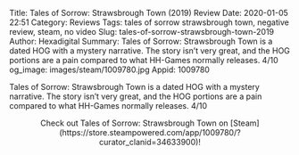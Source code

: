 Title: Tales of Sorrow: Strawsbrough Town (2019) Review
Date: 2020-01-05 22:51
Category: Reviews
Tags: tales of sorrow strawsbrough town, negative review, steam, no video
Slug: tales-of-sorrow-strawsbrough-town-2019
Author: Hexadigital
Summary: Tales of Sorrow: Strawsbrough Town is a dated HOG with a mystery narrative. The story isn’t very great, and the HOG portions are a pain compared to what HH-Games normally releases. 4/10
og_image: images/steam/1009780.jpg
Appid: 1009780

Tales of Sorrow: Strawsbrough Town is a dated HOG with a mystery narrative. The story isn’t very great, and the HOG portions are a pain compared to what HH-Games normally releases. 4/10

<center>Check out Tales of Sorrow: Strawsbrough Town on [Steam](https://store.steampowered.com/app/1009780/?curator_clanid=34633900)!</center>